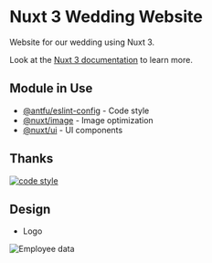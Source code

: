 # Nuxt 3 Wedding Website

Website for our wedding using Nuxt 3.

Look at the [Nuxt 3 documentation](https://nuxt.com/docs/getting-started/introduction) to learn more.

## Module in Use

- [@antfu/eslint-config](https://github.com/antfu/eslint-config) - Code style
- [@nuxt/image](https://image.nuxt.com/) - Image optimization
- [@nuxt/ui](https://ui.nuxtjs.com/) - UI components

## Thanks

[![code style](https://antfu.me/badge-code-style.svg)](https://github.com/antfu/eslint-config)

## Design

- Logo

![Employee data](/repository/assets/employee.png?raw=true 'Employee Data title')
